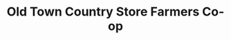 ---
title: "Old Town Country Store Farmers Co-op"
url: /saint-peters/old-town-country-store-farmers-co-op/
shop: Dorfladen
---